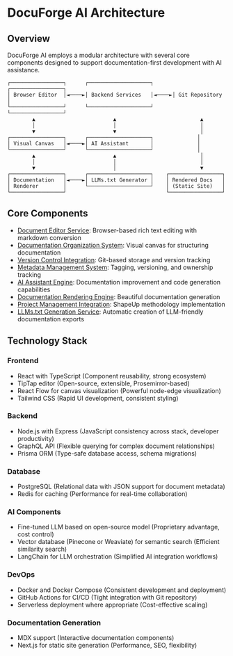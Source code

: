 # DocuForge AI Architecture

## Overview

DocuForge AI employs a modular architecture with several core components designed to support documentation-first development with AI assistance.

```
┌─────────────────┐      ┌────────────────────┐      ┌─────────────────┐
│ Browser Editor  │◄────►│ Backend Services   │◄────►│ Git Repository  │
└─────────────────┘      └────────────────────┘      └─────────────────┘
        ▲                         ▲                           ▲
        │                         │                           │
        ▼                         ▼                           │
┌─────────────────┐      ┌────────────────────┐              │
│ Visual Canvas   │◄────►│ AI Assistant       │              │
└─────────────────┘      └────────────────────┘              │
        ▲                         ▲                           │
        │                         │                           │
        ▼                         │                           ▼
┌─────────────────┐      ┌────────────────────┐    ┌─────────────────┐
│ Documentation   │◄────►│ LLMs.txt Generator │    │ Rendered Docs   │
│ Renderer        │      └────────────────────┘    │ (Static Site)   │
└─────────────────┘                                └─────────────────┘
```

## Core Components

- [Document Editor Service](./document-editor.md): Browser-based rich text editing with markdown conversion
- [Documentation Organization System](./organization-system.md): Visual canvas for structuring documentation
- [Version Control Integration](./version-control.md): Git-based storage and version tracking
- [Metadata Management System](./metadata-management.md): Tagging, versioning, and ownership tracking
- [AI Assistant Engine](./ai-assistant.md): Documentation improvement and code generation capabilities
- [Documentation Rendering Engine](./rendering-engine.md): Beautiful documentation generation
- [Project Management Integration](./project-management.md): ShapeUp methodology implementation
- [LLMs.txt Generation Service](./llms-txt-generator.md): Automatic creation of LLM-friendly documentation exports

## Technology Stack

### Frontend
- React with TypeScript (Component reusability, strong ecosystem)
- TipTap editor (Open-source, extensible, Prosemirror-based)
- React Flow for canvas visualization (Powerful node-edge visualization)
- Tailwind CSS (Rapid UI development, consistent styling)

### Backend
- Node.js with Express (JavaScript consistency across stack, developer productivity)
- GraphQL API (Flexible querying for complex document relationships)
- Prisma ORM (Type-safe database access, schema migrations)

### Database
- PostgreSQL (Relational data with JSON support for document metadata)
- Redis for caching (Performance for real-time collaboration)

### AI Components
- Fine-tuned LLM based on open-source model (Proprietary advantage, cost control)
- Vector database (Pinecone or Weaviate) for semantic search (Efficient similarity search)
- LangChain for LLM orchestration (Simplified AI integration workflows)

### DevOps
- Docker and Docker Compose (Consistent development and deployment)
- GitHub Actions for CI/CD (Tight integration with Git repository)
- Serverless deployment where appropriate (Cost-effective scaling)

### Documentation Generation
- MDX support (Interactive documentation components)
- Next.js for static site generation (Performance, SEO, flexibility)
